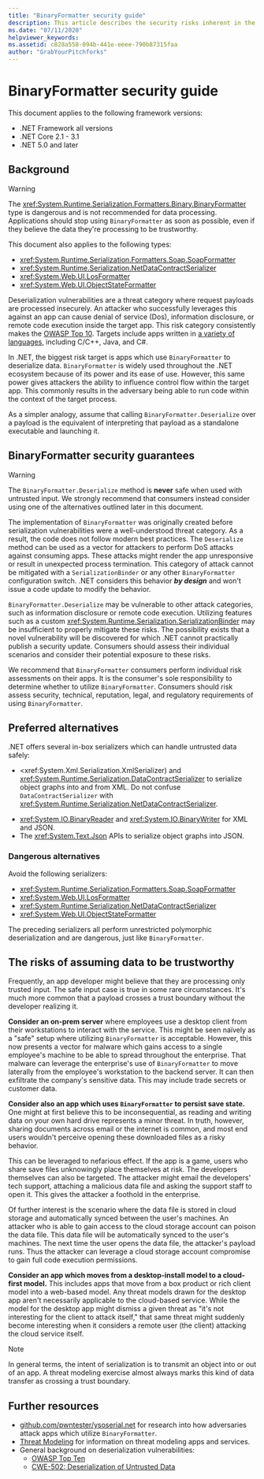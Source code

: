 ```yaml
---
title: "BinaryFormatter security guide"
description: This article describes the security risks inherent in the BinaryFormatter type and recommendations for different serializers to use.
ms.date: "07/11/2020"
helpviewer_keywords: 
ms.assetid: c828a558-094b-441e-eeee-790b87315faa
author: "GrabYourPitchforks"
---
```

# BinaryFormatter security guide

This document applies to the following framework versions:

* .NET Framework all versions
* .NET Core 2.1 - 3.1
* .NET 5.0 and later

<!-- TODO Add:
 `BinaryReader` and `BinaryWriter` should be considered as an alternatives next to XML & JSON for those that require binary data.
-->
## Background

> [!WARNING]
> The <xref:System.Runtime.Serialization.Formatters.Binary.BinaryFormatter> type is dangerous and is not recommended for data processing. Applications should stop using `BinaryFormatter` as soon as possible, even if they believe the data they're processing to be trustworthy.

This document also applies to the following types:

* <xref:System.Runtime.Serialization.Formatters.Soap.SoapFormatter>
* <xref:System.Runtime.Serialization.NetDataContractSerializer>
* <xref:System.Web.UI.LosFormatter>
* <xref:System.Web.UI.ObjectStateFormatter>

Deserialization vulnerabilities are a threat category where request payloads are processed insecurely. An attacker who successfully leverages this against an app can cause denial of service (Dos), information disclosure, or remote code execution inside the target app. This risk category consistently makes the [OWASP Top 10](https://owasp.org/www-project-top-ten/). Targets include apps written in [a variety of languages](https://owasp.org/www-community/vulnerabilities/Deserialization_of_untrusted_data), including C/C++, Java, and C#.

In .NET, the biggest risk target is apps which use `BinaryFormatter` to deserialize data. `BinaryFormatter` is widely used throughout the .NET ecosystem because of its power and its ease of use. However, this same power gives attackers the ability to influence control flow within the target app. This commonly results in the adversary being able to run code within the context of the target process.

As a simpler analogy, assume that calling `BinaryFormatter.Deserialize` over a payload is the equivalent of interpreting that payload as a standalone executable and launching it.

## BinaryFormatter security guarantees

> [!WARNING]
> The `BinaryFormatter.Deserialize` method is __never__ safe when used with untrusted input. We strongly recommend that consumers instead consider using one of the alternatives outlined later in this document.

The implementation of `BinaryFormatter` was originally created before serialization vulnerabilities were a well-understood threat category. As a result, the code does not follow modern best practices. The `Deserialize` method can be used as a vector for attackers to perform DoS attacks against consuming apps. These attacks might render the app unresponsive or result in unexpected process termination. This category of attack cannot be mitigated with a `SerializationBinder` or any other `BinaryFormatter` configuration switch. .NET considers this behavior ***by design*** and won't issue a code update to modify the behavior.

`BinaryFormatter.Deserialize` may be vulnerable to other attack categories, such as information disclosure or remote code execution. Utilizing features such as a custom <xref:System.Runtime.Serialization.SerializationBinder> may be insufficient to properly mitigate these risks. The possibility exists that a novel vulnerability will be discovered for which .NET cannot practically publish a security update. Consumers should assess their individual scenarios and consider their potential exposure to these risks.

We recommend that `BinaryFormatter` consumers perform individual risk assessments on their apps. It is the consumer's sole responsibility to determine whether to utilize `BinaryFormatter`. Consumers should risk assess security, technical, reputation, legal, and regulatory requirements of using `BinaryFormatter`.

## Preferred alternatives

.NET offers several in-box serializers which can handle untrusted data safely:

* <xref:System.Xml.Serialization.XmlSerializer) and <xref:System.Runtime.Serialization.DataContractSerializer> to serialize object graphs into and from XML. Do not confuse `DataContractSerializer` with  <xref:System.Runtime.Serialization.NetDataContractSerializer>.
<!-- Levi review pre review comment-->
* <xref:System.IO.BinaryReader> and <xref:System.IO.BinaryWriter> for XML and JSON.
* The <xref:System.Text.Json> APIs to serialize object graphs into JSON.

### Dangerous alternatives

Avoid the following serializers:

* <xref:System.Runtime.Serialization.Formatters.Soap.SoapFormatter>
* <xref:System.Web.UI.LosFormatter>
* <xref:System.Runtime.Serialization.NetDataContractSerializer>
* <xref:System.Web.UI.ObjectStateFormatter>

The preceding serializers all perform unrestricted polymorphic deserialization and are dangerous, just like `BinaryFormatter`.

## The risks of assuming data to be trustworthy

Frequently, an app developer might believe that they are processing only trusted input. The safe input case is true in some rare circumstances. It's much more common that a payload crosses a trust boundary without the developer realizing it.

__Consider an on-prem server__ where employees use a desktop client from their workstations to interact with the service. This might be seen naïvely as a "safe" setup where utilizing `BinaryFormatter` is acceptable. However, this now presents a vector for malware which gains access to a single employee's machine to be able to spread throughout the enterprise. That malware can leverage the enterprise's use of `BinaryFormatter` to move laterally from the employee's workstation to the backend server. It can then exfiltrate the company's sensitive data. This may include trade secrets or customer data.

__Consider also an app which uses `BinaryFormatter` to persist save state.__ One might at first believe this to be inconsequential, as reading and writing data on your own hard drive represents a minor threat. In truth, however, sharing documents across email or the internet is common, and most end users wouldn't perceive opening these downloaded files as a risky behavior.

This can be leveraged to nefarious effect. If the app is a game, users who share save files unknowingly place themselves at risk. The developers themselves can also be targeted. The attacker might email the developers' tech support, attaching a malicious data file and asking the support staff to open it. This gives the attacker a foothold in the enterprise.

Of further interest is the scenario where the data file is stored in cloud storage and automatically synced between the user's machines. An attacker who is able to gain access to the cloud storage account can poison the data file. This data file will be automatically synced to the user's machines. The next time the user opens the data file, the attacker's payload runs. Thus the attacker can leverage a cloud storage account compromise to gain full code execution permissions.

<!-- Levi review: What's a box product? That's won't translate 
We like sentences to be generally between 15-20 words. Can you help me split up the following 42 word sentence? I'm not sure how an embedded sentence translates. I'm made an attempt to shorten it and make it easier to read in all languages.

While the model for the desktop app might dismiss a given threat as "it's not interesting for the client to attack itself," that same threat might suddenly become interesting when it considers a remote user (the client) attacking the cloud service itself.

The model for the desktop app: 

* Might appear to not be risky, because the client will not attack itself.
* Is at risk when moved to the cloud. A remote user, the client, attacking the cloud service itself.
-->
__Consider an app which moves from a desktop-install model to a cloud-first model.__ This includes apps that move from a box product or rich client model into a web-based model. Any threat models drawn for the desktop app aren't necessarily applicable to the cloud-based service. While the model for the desktop app might dismiss a given threat as "it's not interesting for the client to attack itself," that same threat might suddenly become interesting when it considers a remote user (the client) attacking the cloud service itself.

> [!NOTE]
> In general terms, the intent of serialization is to transmit an object into or out of an app. A threat modeling exercise almost always marks this kind of data transfer as crossing a trust boundary.

## Further resources

* [github.com/pwntester/ysoserial.net](https://github.com/pwntester/ysoserial.net) for research into how adversaries attack apps which utilize `BinaryFormatter`.
* [Threat Modeling](/securityengineering/sdl/threatmodeling) for information on threat modeling apps and services.
* General background on deserialization vulnerabilities:
  * [OWASP Top Ten](https://owasp.org/www-project-top-ten/OWASP_Top_Ten_2017/Top_10-2017_A8-Insecure_Deserialization)
  * [CWE-502: Deserialization of Untrusted Data](https://cwe.mitre.org/data/definitions/502.html)
